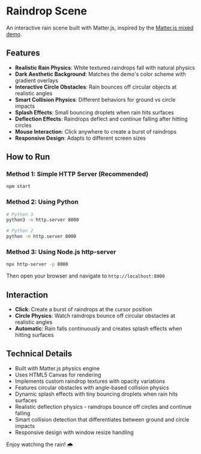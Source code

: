 # Raindrop Scene

An interactive rain scene built with Matter.js, inspired by the [Matter.js mixed demo](https://brm.io/matter-js/demo/#mixed).

## Features

- **Realistic Rain Physics**: White textured raindrops fall with natural physics
- **Dark Aesthetic Background**: Matches the demo's color scheme with gradient overlays
- **Interactive Circle Obstacles**: Rain bounces off circular objects at realistic angles
- **Smart Collision Physics**: Different behaviors for ground vs circle impacts
- **Splash Effects**: Small bouncing droplets when rain hits surfaces
- **Deflection Effects**: Raindrops deflect and continue falling after hitting circles
- **Mouse Interaction**: Click anywhere to create a burst of raindrops
- **Responsive Design**: Adapts to different screen sizes

## How to Run

### Method 1: Simple HTTP Server (Recommended)
```bash
npm start
```

### Method 2: Using Python
```bash
# Python 3
python3 -m http.server 8000

# Python 2
python -m http.server 8000
```

### Method 3: Using Node.js http-server
```bash
npx http-server -p 8000
```

Then open your browser and navigate to `http://localhost:8000`

## Interaction

- **Click**: Create a burst of raindrops at the cursor position
- **Circle Physics**: Watch raindrops bounce off circular obstacles at realistic angles
- **Automatic**: Rain falls continuously and creates splash effects when hitting surfaces

## Technical Details

- Built with Matter.js physics engine
- Uses HTML5 Canvas for rendering
- Implements custom raindrop textures with opacity variations
- Features circular obstacles with angle-based collision physics
- Dynamic splash effects with tiny bouncing droplets when rain hits surfaces
- Realistic deflection physics - raindrops bounce off circles and continue falling
- Smart collision detection that differentiates between ground and circle impacts
- Responsive design with window resize handling

Enjoy watching the rain! 🌧️
